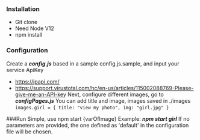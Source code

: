  ### Installation
 - Git clone
 - Need Node V12
 - npm install
 
 ### Configuration
Create a ***config.js*** based in a sample config.js.sample, and input your service ApiKey
- https://ipapi.com/
- https://support.virustotal.com/hc/en-us/articles/115002088769-Please-give-me-an-API-key
Next, configure different images, go to ***configPages.js***
You can add title and image, images saved in ./images
	`images.girl = {
    title: "view my photo",
    img: "girl.jpg"
}`

###Run
Simple, use npm start {varOfImage}
Example: 
    ***npm start girl***
If no parameters are provided, the one defined as 'default' in the configuration file will be chosen.